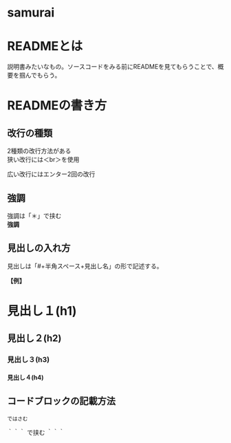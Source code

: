 # samurai

# READMEとは
説明書みたいなもの。ソースコードをみる前にREADMEを見てもらうことで、概要を掴んでもらう。

# READMEの書き方

## 改行の種類
2種類の改行方法がある<br>
狭い改行には＜br＞を使用

広い改行にはエンター2回の改行

## 強調<br>
強調は「＊」で挟む<br>
**強調**

## 見出しの入れ方<br>
見出しは「#+半角スペース+見出し名」の形で記述する。

**【例】**<br>
# 見出し１(h1)
## 見出し２(h2)
### 見出し３(h3)
#### 見出し４(h4)

## コードブロックの記載方法
`ではさむ`

｀｀｀
で挟む
｀｀｀